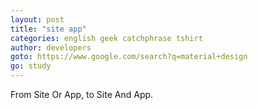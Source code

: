 ```yaml
---
layout: post
title: "site app"
categories: english geek catchphrase tshirt
author: developers
goto: https://www.google.com/search?q=material+design
go: study
---
```

From Site Or App, to Site And App.
